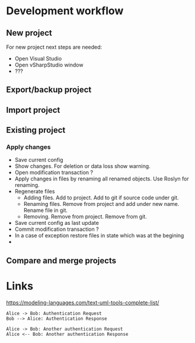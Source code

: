 # Development workflow
## New project
For new project next steps are needed:
 * Open Visual Studio
 * Open vSharpStudio window
 * ???
## Export/backup project
## Import project
## Existing project
### Apply changes
 * Save current config
 * Show changes. For deletion or data loss show warning.
 * Open modification transaction ?
 * Apply changes in files by renaming all renamed objects. Use Roslyn for renaming.
 * Regenerate files
   * Adding files. Add to project. Add to git if source code under git.
   * Renaming files. Remove from project and add under new name. Rename file in git.
   * Removing. Remove from project. Remove from git.
 * Save current config as last update
 * Commit modification transaction ?
 * In a case of exception restore files in state which was at the begining
 * 
## Compare and merge projects

# Links

https://modeling-languages.com/text-uml-tools-complete-list/

```plantuml
Alice -> Bob: Authentication Request
Bob --> Alice: Authentication Response

Alice -> Bob: Another authentication Request
Alice <-- Bob: Another authentication Response
```
